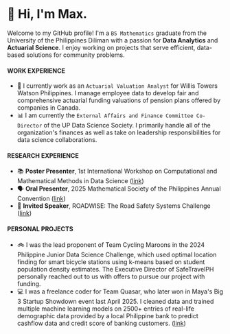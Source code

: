 # 👋 Hi, I'm Max.

Welcome to my GitHub profile! I'm a `BS Mathematics` graduate from the University of the Philippines Diliman with a passion for **Data Analytics** and **Actuarial Science**. I enjoy working on projects that serve efficient, data-based solutions for community problems.

#### WORK EXPERIENCE
* 💼 I currently work as an `Actuarial Valuation Analyst` for Willis Towers Watson Philippines. I manage employee data to develop fair and comprehensive actuarial funding valuations of pension plans offered by companies in Canada.
* 📊 I am currently the `External Affairs and Finance Committee Co-Director` of the UP Data Science Society. I primarily handle all of the organization's finances as well as take on leadership responsibilities for data science collaborations.

#### RESEARCH EXPERIENCE
* 📚 **Poster Presenter**, 1st International Workshop on Computational and Mathematical Methods in Data Science ([link](https://www.facebook.com/IMathUPD/posts/2025-international-workshop-on-computational-and-mathematical-methods-in-data-sc/1161514155982439/))
* 🗣️ **Oral Presenter**, 2025 Mathematical Society of the Philippines Annual Convention ([link](https://www.mathsociety.ph/))
* 🎤 **Invited Speaker**, ROADWISE: The Road Safety Systems Challenge ([link](https://www.facebook.com/p/RoadWise-Safe-Systems-Challenge-Philippines-61576205827063/))

#### PERSONAL PROJECTS
* 🚲 I was the lead proponent of Team Cycling Maroons in the 2024 Philippine Junior Data Science Challenge, which used optimal location finding for smart bicycle stations using k-means based on student population density estimates. The Executive Director of SafeTravelPH personally reached out to us with offers to pursue our project with funding.
* 💻 I was a freelance coder for Team Quasar, who later won in Maya's Big 3 Startup Showdown event last April 2025. I cleaned data and trained multiple machine learning models on 2500+ entries of real-life demographic data provided by a local Philippine bank to predict cashflow data and credit score of banking customers. ([link](https://manilastandard.net/tech/314584265/maya-champions-young-innovators-at-the-big-3-startup-showdown.html))

